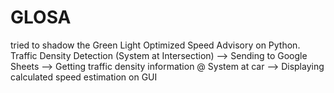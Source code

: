# GLOSA
tried to shadow the Green Light Optimized  Speed Advisory on Python. 
Traffic Density Detection (System at Intersection) --> Sending to Google Sheets --> Getting traffic density information @ System at car --> Displaying calculated speed estimation on GUI 
